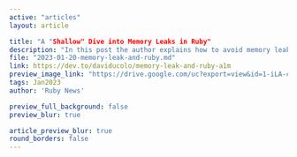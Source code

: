 ```yaml
---
active: "articles"
layout: article

title: "A "Shallow" Dive into Memory Leaks in Ruby"
description: "In this post the author explains how to avoid memory leaks in Ruby."
file: "2023-01-20-memory-leak-and-ruby.md"
link: https://dev.to/daviducolo/memory-leak-and-ruby-a1m  
preview_image_link: "https://drive.google.com/uc?export=view&id=1-iLA-cFfskHV4iFAeC396Przh9N7IjAN"
tags: Jan2023
author: 'Ruby News'

preview_full_background: false
preview_blur: true

article_preview_blur: true
round_borders: false
---
```


